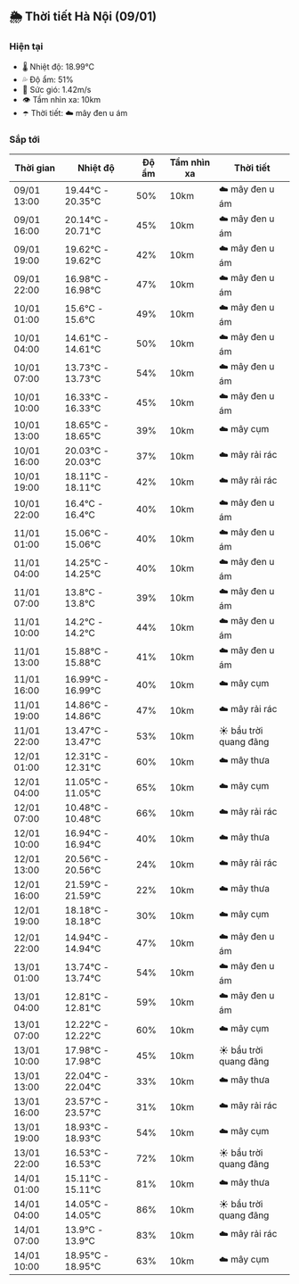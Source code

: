 ## 🌦️ Thời tiết Hà Nội (09/01)

### Hiện tại

- 🌡️ Nhiệt độ: 18.99℃
- 💦 Độ ẩm: 51%
- 💨 Sức gió: 1.42m/s
- 👁️ Tầm nhìn xa: 10km
- ☂️ Thời tiết: ☁️ mây đen u ám

### Sắp tới

| Thời gian | Nhiệt độ | Độ ẩm | Tầm nhìn xa | Thời tiết |
| --- | --- | --- | --- | --- |
| 09/01 13:00 | 19.44℃ - 20.35℃ | 50% | 10km | ☁️ mây đen u ám |
| 09/01 16:00 | 20.14℃ - 20.71℃ | 45% | 10km | ☁️ mây đen u ám |
| 09/01 19:00 | 19.62℃ - 19.62℃ | 42% | 10km | ☁️ mây đen u ám |
| 09/01 22:00 | 16.98℃ - 16.98℃ | 47% | 10km | ☁️ mây đen u ám |
| 10/01 01:00 | 15.6℃ - 15.6℃ | 49% | 10km | ☁️ mây đen u ám |
| 10/01 04:00 | 14.61℃ - 14.61℃ | 50% | 10km | ☁️ mây đen u ám |
| 10/01 07:00 | 13.73℃ - 13.73℃ | 54% | 10km | ☁️ mây đen u ám |
| 10/01 10:00 | 16.33℃ - 16.33℃ | 45% | 10km | ☁️ mây đen u ám |
| 10/01 13:00 | 18.65℃ - 18.65℃ | 39% | 10km | ☁️ mây cụm |
| 10/01 16:00 | 20.03℃ - 20.03℃ | 37% | 10km | ☁️ mây rải rác |
| 10/01 19:00 | 18.11℃ - 18.11℃ | 42% | 10km | ☁️ mây rải rác |
| 10/01 22:00 | 16.4℃ - 16.4℃ | 40% | 10km | ☁️ mây đen u ám |
| 11/01 01:00 | 15.06℃ - 15.06℃ | 40% | 10km | ☁️ mây đen u ám |
| 11/01 04:00 | 14.25℃ - 14.25℃ | 40% | 10km | ☁️ mây đen u ám |
| 11/01 07:00 | 13.8℃ - 13.8℃ | 39% | 10km | ☁️ mây đen u ám |
| 11/01 10:00 | 14.2℃ - 14.2℃ | 44% | 10km | ☁️ mây đen u ám |
| 11/01 13:00 | 15.88℃ - 15.88℃ | 41% | 10km | ☁️ mây đen u ám |
| 11/01 16:00 | 16.99℃ - 16.99℃ | 40% | 10km | ☁️ mây cụm |
| 11/01 19:00 | 14.86℃ - 14.86℃ | 47% | 10km | ☁️ mây rải rác |
| 11/01 22:00 | 13.47℃ - 13.47℃ | 53% | 10km | ☀️ bầu trời quang đãng |
| 12/01 01:00 | 12.31℃ - 12.31℃ | 60% | 10km | ☁️ mây thưa |
| 12/01 04:00 | 11.05℃ - 11.05℃ | 65% | 10km | ☁️ mây cụm |
| 12/01 07:00 | 10.48℃ - 10.48℃ | 66% | 10km | ☁️ mây rải rác |
| 12/01 10:00 | 16.94℃ - 16.94℃ | 40% | 10km | ☁️ mây thưa |
| 12/01 13:00 | 20.56℃ - 20.56℃ | 24% | 10km | ☁️ mây rải rác |
| 12/01 16:00 | 21.59℃ - 21.59℃ | 22% | 10km | ☁️ mây thưa |
| 12/01 19:00 | 18.18℃ - 18.18℃ | 30% | 10km | ☁️ mây cụm |
| 12/01 22:00 | 14.94℃ - 14.94℃ | 47% | 10km | ☁️ mây đen u ám |
| 13/01 01:00 | 13.74℃ - 13.74℃ | 54% | 10km | ☁️ mây đen u ám |
| 13/01 04:00 | 12.81℃ - 12.81℃ | 59% | 10km | ☁️ mây đen u ám |
| 13/01 07:00 | 12.22℃ - 12.22℃ | 60% | 10km | ☁️ mây cụm |
| 13/01 10:00 | 17.98℃ - 17.98℃ | 45% | 10km | ☀️ bầu trời quang đãng |
| 13/01 13:00 | 22.04℃ - 22.04℃ | 33% | 10km | ☁️ mây thưa |
| 13/01 16:00 | 23.57℃ - 23.57℃ | 31% | 10km | ☁️ mây rải rác |
| 13/01 19:00 | 18.93℃ - 18.93℃ | 54% | 10km | ☁️ mây cụm |
| 13/01 22:00 | 16.53℃ - 16.53℃ | 72% | 10km | ☀️ bầu trời quang đãng |
| 14/01 01:00 | 15.11℃ - 15.11℃ | 81% | 10km | ☁️ mây thưa |
| 14/01 04:00 | 14.05℃ - 14.05℃ | 86% | 10km | ☀️ bầu trời quang đãng |
| 14/01 07:00 | 13.9℃ - 13.9℃ | 83% | 10km | ☁️ mây rải rác |
| 14/01 10:00 | 18.95℃ - 18.95℃ | 63% | 10km | ☁️ mây cụm |

